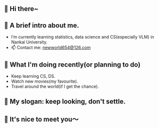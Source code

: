 ##  👋 Hi there~

## 🌱 A brief intro about me.
- I’m currently learning statistics, data science and CS(especially VLM) in Nankai University.
- 📫 Contact me: newworld654@126.com

## 🌱 What I'm doing recently(or planning to do)
- Keep learning CS, DS.
- Watch new movies(my favourite).
- Travel around the world(if I get the chance).

## 🌱 My slogan: keep looking, don't settle. 

## 🌱 It's nice to meet you～

